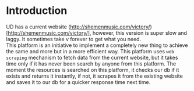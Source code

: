 # Introduction
UD has a current website (http://shemenmusic.com/victory/)[http://shemenmusic.com/victory/], however, this version is super slow and laggy. It sometimes take v
forever to get what you need.   
This platform is an initiative to implement a completely new thing to achieve the same and more but in a more efficient way. 
This platform uses `web scraping` mechanism to fetch data from the current website, but it takes time only if it has never been search by anyone from this 
platform. The moment the resources is searched on this platform, it checks our db if it exists and returns it instantly, if not, it scrapes it from the existing website 
and saves it to our db for a quicker response time next time.
